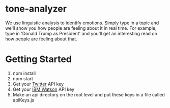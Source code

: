 [Twitter]: https://dev.twitter.com/docs
[IBM Watson]: https://developer.ibm.com/watson/

# tone-analyzer
We use linguistic analysis to identify emotions. Simply type in a topic and we'll show you how people are feeling about it in real time. For example, type in 'Donald Trump as President' and you'll get an interesting read on how people are feeling about that. 

# Getting Started
1. npm install
2. npm start
3. Get your [Twitter][] API key
4. Get your [IBM Watson][] API key
5. Make an api directory on the root level and put these keys in a file called apiKeys.js
